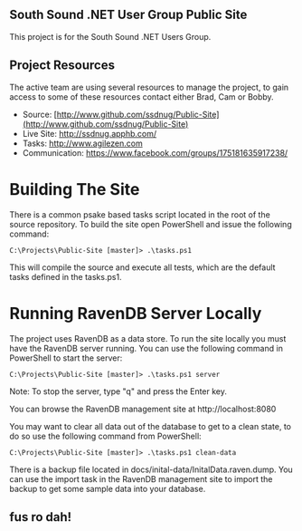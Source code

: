 ## South Sound .NET User Group Public Site

This project is for the South Sound .NET Users Group.

## Project Resources

The active team are using several resources to manage the project, to gain access to some of these resources contact either Brad, Cam or Bobby.

- Source: [http://www.github.com/ssdnug/Public-Site](http://www.github.com/ssdnug/Public-Site)
- Live Site: http://ssdnug.apphb.com/
- Tasks: http://www.agilezen.com
- Communication: https://www.facebook.com/groups/175181635917238/


# Building The Site

There is a common psake based tasks script located in the root of the source repository. To build the site open PowerShell and issue the following command:

```
C:\Projects\Public-Site [master]> .\tasks.ps1
```

This will compile the source and execute all tests, which are the default tasks defined in the tasks.ps1.

# Running RavenDB Server Locally

The project uses RavenDB as a data store. To run the site locally you must have the RavenDB server running. You can use the following command in PowerShell to start the server:

```
C:\Projects\Public-Site [master]> .\tasks.ps1 server
```

Note: To stop the server, type "q" and press the Enter key.

You can browse the RavenDB management site at http://localhost:8080

You may want to clear all data out of the database to get to a clean state, to do so use the following command from PowerShell:

```
C:\Projects\Public-Site [master]> .\tasks.ps1 clean-data
```
There is a backup file located in docs/inital-data/InitalData.raven.dump. You can use the import task in the RavenDB management site to import the backup to get some sample data into your database.

## fus ro dah!